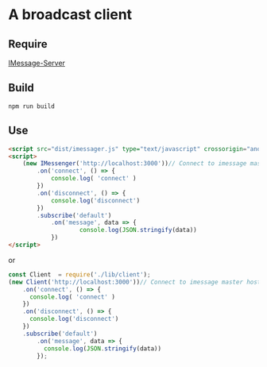 # A broadcast client

## Require

[IMessage-Server](https://github.com/gouyuwang/imessage-server)

## Build

```shell
npm run build
```
 
## Use
 
```html
<script src="dist/imessager.js" type="text/javascript" crossorigin="anonymous"></script>
<script> 
    (new IMessenger('http://localhost:3000'))// Connect to imessage master host
        .on('connect', () => {
            console.log( 'connect' )
        })
        .on('disconnect', () => {
            console.log('disconnect')
        })
        .subscribe('default')
            .on('message', data => {
                    console.log(JSON.stringify(data))
            })
</script>

```

or

```javascript
const Client  = require('./lib/client');
(new Client('http://localhost:3000'))// Connect to imessage master host
    .on('connect', () => {
      console.log( 'connect' )
    })
    .on('disconnect', () => {
      console.log('disconnect')
    })
    .subscribe('default')
        .on('message', data => {
          console.log(JSON.stringify(data))
        });
```
